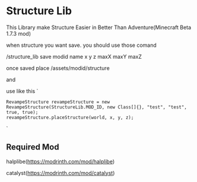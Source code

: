 # Structure Lib

This Library make Structure Easier in Better Than Adventure(Minecraft Beta 1.7.3 mod)

when structure you want save. you should use those comand

/structure_lib save modid name x y z maxX maxY maxZ

once saved place /assets/modid/structure

and

use like this
`

    RevampeStructure revampeStructure = new RevampeStructure(StructureLib.MOD_ID, new Class[]{}, "test", "test", true, true);
    revampeStructure.placeStructure(world, x, y, z);

`

## Required Mod

halplibe(https://modrinth.com/mod/halplibe)

catalyst(https://modrinth.com/mod/catalyst)
